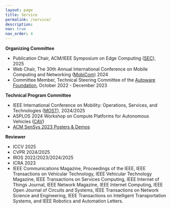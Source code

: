 ```yaml
---
layout: page
title: Service
permalink: /service/
description: 
nav: true
nav_order: 4
---
```


**Organizing Committee**

- Publication Chair, ACM/IEEE Symposium on Edge Computing ([SEC](https://acm-ieee-sec.org/2025/)), 2025
- Web Chair, The 30th Annual International Conference on Mobile Computing and Networking ([MobiCom](https://www.sigmobile.org/mobicom/2024/index.html)) 2024
- Committee Member, Technical Steering Committee of the [Autoware Foundation](https://autoware.org/), October 2022 - December
2023

**Technical Program Committee**

- IEEE International Conference on Mobility: Operations, Services, and Technologies ([MOST](https://ieeemobility.org/MOST2025/index.php)), 2024/2025
- ASPLOS 2024 Workshop on Compute Platforms for Autonomous Vehicles ([CAV](https://sites.google.com/g.harvard.edu/cav-asplos24/home))
- [ACM SenSys 2023 Posters & Demos](https://sensys.acm.org/2023/demos/)

**Reviewer**

- ICCV 2025 
- CVPR 2024/2025
- IROS 2022/2023/2024/2025
- ICRA 2023
- IEEE Communications Magazine, Proceedings of the IEEE, IEEE Transactions on Vehicular Technology, IEEE Vehicular Technology Magazine, IEEE Transactions on Services Computing, IEEE Internet of Things Journal, IEEE Network Magazine, IEEE Internet Computing, IEEE Open Journal of Circuits and Systems, IEEE Transactions on Network Science and Engineering, IEEE Transactions on Intelligent Transportation Systems, and IEEE Robotics and Automation Letters.